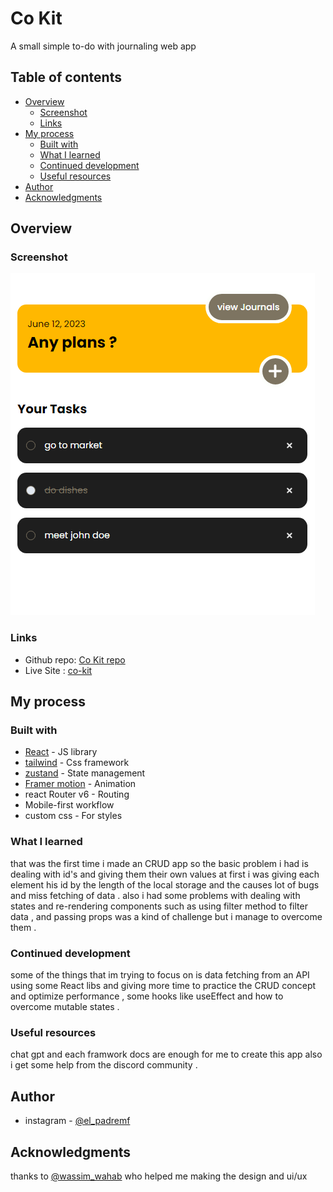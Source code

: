 # Co Kit

A small simple to-do with journaling web app

## Table of contents

- [Overview](#overview)
  - [Screenshot](#screenshot)
  - [Links](#links)
- [My process](#my-process)
  - [Built with](#built-with)
  - [What I learned](#what-i-learned)
  - [Continued development](#continued-development)
  - [Useful resources](#useful-resources)
- [Author](#author)
- [Acknowledgments](#acknowledgments)

## Overview

### Screenshot

![task screen](./public/taskScreen.png)

### Links

- Github repo: [Co Kit repo](https://github.com/CLOG9/CoKit)
- Live Site : [co-kit](https://co-kit.vercel.app/)

## My process

### Built with

- [React](https://reactjs.org/) - JS library
- [tailwind](https://tailwindcss.com/) - Css framework
- [zustand](https://zustand-demo.pmnd.rs/) - State management
- [Framer motion](https://www.framer.com/motion/) - Animation
- react Router v6 -  Routing
- Mobile-first workflow
- custom css - For styles

### What I learned

that was the first time i made an CRUD app so the basic problem i had is dealing with id's and giving them their own values at first i was giving each element his id by the length of the local storage and the causes lot of bugs and miss fetching of data .
also i had some problems with dealing with states and re-rendering components such as using filter method to filter data , and passing props was a kind of challenge but i manage to overcome them .

### Continued development

some of the things that im trying to focus on is data fetching from an API using some React libs and giving more time to practice the CRUD concept and optimize performance , some hooks like useEffect and how to overcome mutable states .

### Useful resources

 chat gpt and each framwork docs are enough for me to create this app also i get some help from the discord community .

## Author

- instagram - [@el_padremf](https://instagram.com/el_padremf?igshid=ZGUzMzM3NWJiOQ==)

## Acknowledgments

thanks to [@wassim_wahab](https://instagram.com/wassim_wahab?igshid=NTc4MTlwNjQ2YQ==) who helped me making the design and ui/ux

